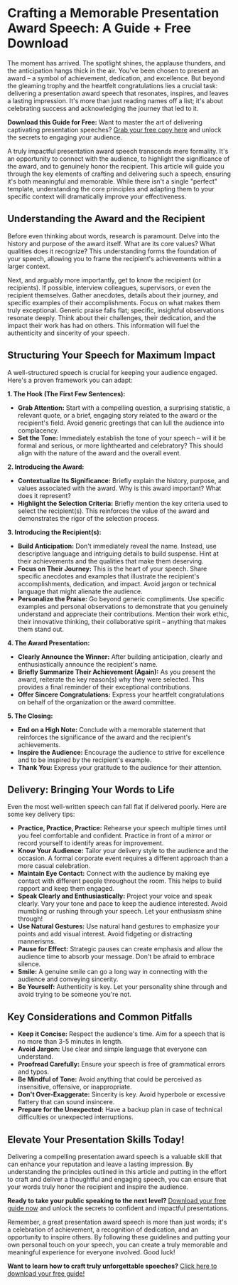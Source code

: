 # Crafting a Memorable Presentation Award Speech: A Guide + Free Download

The moment has arrived. The spotlight shines, the applause thunders, and the anticipation hangs thick in the air. You've been chosen to present an award – a symbol of achievement, dedication, and excellence. But beyond the gleaming trophy and the heartfelt congratulations lies a crucial task: delivering a presentation award speech that resonates, inspires, and leaves a lasting impression. It's more than just reading names off a list; it's about celebrating success and acknowledging the journey that led to it.

**Download this Guide for Free:**  Want to master the art of delivering captivating presentation speeches? [Grab your free copy here](https://udemywork.com/presentation-award-speech) and unlock the secrets to engaging your audience.

A truly impactful presentation award speech transcends mere formality. It's an opportunity to connect with the audience, to highlight the significance of the award, and to genuinely honor the recipient. This article will guide you through the key elements of crafting and delivering such a speech, ensuring it's both meaningful and memorable. While there isn't a single "perfect" template, understanding the core principles and adapting them to your specific context will dramatically improve your effectiveness.

## Understanding the Award and the Recipient

Before even thinking about words, research is paramount. Delve into the history and purpose of the award itself. What are its core values? What qualities does it recognize? This understanding forms the foundation of your speech, allowing you to frame the recipient's achievements within a larger context.

Next, and arguably more importantly, get to know the recipient (or recipients). If possible, interview colleagues, supervisors, or even the recipient themselves. Gather anecdotes, details about their journey, and specific examples of their accomplishments. Focus on what makes them truly exceptional. Generic praise falls flat; specific, insightful observations resonate deeply.  Think about their challenges, their dedication, and the impact their work has had on others. This information will fuel the authenticity and sincerity of your speech.

## Structuring Your Speech for Maximum Impact

A well-structured speech is crucial for keeping your audience engaged. Here's a proven framework you can adapt:

**1. The Hook (The First Few Sentences):**

*   **Grab Attention:** Start with a compelling question, a surprising statistic, a relevant quote, or a brief, engaging story related to the award or the recipient's field. Avoid generic greetings that can lull the audience into complacency.
*   **Set the Tone:** Immediately establish the tone of your speech – will it be formal and serious, or more lighthearted and celebratory? This should align with the nature of the award and the overall event.

**2. Introducing the Award:**

*   **Contextualize Its Significance:** Briefly explain the history, purpose, and values associated with the award. Why is this award important? What does it represent?
*   **Highlight the Selection Criteria:** Briefly mention the key criteria used to select the recipient(s). This reinforces the value of the award and demonstrates the rigor of the selection process.

**3. Introducing the Recipient(s):**

*   **Build Anticipation:** Don't immediately reveal the name. Instead, use descriptive language and intriguing details to build suspense. Hint at their achievements and the qualities that make them deserving.
*   **Focus on Their Journey:** This is the heart of your speech. Share specific anecdotes and examples that illustrate the recipient's accomplishments, dedication, and impact. Avoid jargon or technical language that might alienate the audience.
*   **Personalize the Praise:** Go beyond generic compliments. Use specific examples and personal observations to demonstrate that you genuinely understand and appreciate their contributions.  Mention their work ethic, their innovative thinking, their collaborative spirit – anything that makes them stand out.

**4. The Award Presentation:**

*   **Clearly Announce the Winner:** After building anticipation, clearly and enthusiastically announce the recipient's name.
*   **Briefly Summarize Their Achievement (Again):** As you present the award, reiterate the key reason(s) why they were selected. This provides a final reminder of their exceptional contributions.
*   **Offer Sincere Congratulations:** Express your heartfelt congratulations on behalf of the organization or the award committee.

**5. The Closing:**

*   **End on a High Note:** Conclude with a memorable statement that reinforces the significance of the award and the recipient's achievements.
*   **Inspire the Audience:** Encourage the audience to strive for excellence and to be inspired by the recipient's example.
*   **Thank You:** Express your gratitude to the audience for their attention.

##  Delivery: Bringing Your Words to Life

Even the most well-written speech can fall flat if delivered poorly. Here are some key delivery tips:

*   **Practice, Practice, Practice:** Rehearse your speech multiple times until you feel comfortable and confident. Practice in front of a mirror or record yourself to identify areas for improvement.
*   **Know Your Audience:** Tailor your delivery style to the audience and the occasion. A formal corporate event requires a different approach than a more casual celebration.
*   **Maintain Eye Contact:** Connect with the audience by making eye contact with different people throughout the room. This helps to build rapport and keep them engaged.
*   **Speak Clearly and Enthusiastically:** Project your voice and speak clearly. Vary your tone and pace to keep the audience interested. Avoid mumbling or rushing through your speech. Let your enthusiasm shine through!
*   **Use Natural Gestures:** Use natural hand gestures to emphasize your points and add visual interest. Avoid fidgeting or distracting mannerisms.
*   **Pause for Effect:** Strategic pauses can create emphasis and allow the audience time to absorb your message. Don't be afraid to embrace silence.
*   **Smile:** A genuine smile can go a long way in connecting with the audience and conveying sincerity.
*   **Be Yourself:** Authenticity is key. Let your personality shine through and avoid trying to be someone you're not.

## Key Considerations and Common Pitfalls

*   **Keep it Concise:** Respect the audience's time. Aim for a speech that is no more than 3-5 minutes in length.
*   **Avoid Jargon:** Use clear and simple language that everyone can understand.
*   **Proofread Carefully:** Ensure your speech is free of grammatical errors and typos.
*   **Be Mindful of Tone:** Avoid anything that could be perceived as insensitive, offensive, or inappropriate.
*   **Don't Over-Exaggerate:** Sincerity is key. Avoid hyperbole or excessive flattery that can sound insincere.
*   **Prepare for the Unexpected:** Have a backup plan in case of technical difficulties or unexpected interruptions.

##  Elevate Your Presentation Skills Today!

Delivering a compelling presentation award speech is a valuable skill that can enhance your reputation and leave a lasting impression. By understanding the principles outlined in this article and putting in the effort to craft and deliver a thoughtful and engaging speech, you can ensure that your words truly honor the recipient and inspire the audience.

**Ready to take your public speaking to the next level?** [Download your free guide now](https://udemywork.com/presentation-award-speech) and unlock the secrets to confident and impactful presentations.

Remember, a great presentation award speech is more than just words; it's a celebration of achievement, a recognition of dedication, and an opportunity to inspire others. By following these guidelines and putting your own personal touch on your speech, you can create a truly memorable and meaningful experience for everyone involved. Good luck!

**Want to learn how to craft truly unforgettable speeches?** [Click here to download your free guide!](https://udemywork.com/presentation-award-speech)
